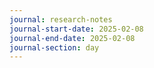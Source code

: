 ```yaml
---
journal: research-notes
journal-start-date: 2025-02-08
journal-end-date: 2025-02-08
journal-section: day
---
```

